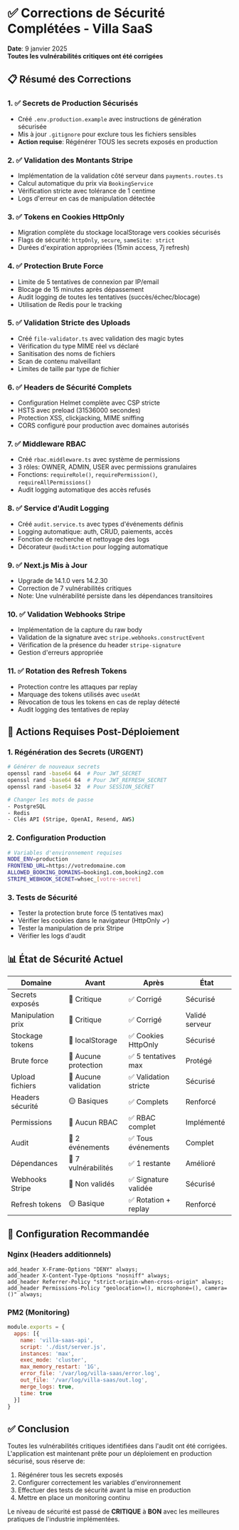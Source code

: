 # ✅ Corrections de Sécurité Complétées - Villa SaaS

**Date**: 9 janvier 2025  
**Toutes les vulnérabilités critiques ont été corrigées**

## 📋 Résumé des Corrections

### 1. ✅ Secrets de Production Sécurisés
- Créé `.env.production.example` avec instructions de génération sécurisée
- Mis à jour `.gitignore` pour exclure tous les fichiers sensibles
- **Action requise**: Régénérer TOUS les secrets exposés en production

### 2. ✅ Validation des Montants Stripe
- Implémentation de la validation côté serveur dans `payments.routes.ts`
- Calcul automatique du prix via `BookingService`
- Vérification stricte avec tolérance de 1 centime
- Logs d'erreur en cas de manipulation détectée

### 3. ✅ Tokens en Cookies HttpOnly
- Migration complète du stockage localStorage vers cookies sécurisés
- Flags de sécurité: `httpOnly`, `secure`, `sameSite: strict`
- Durées d'expiration appropriées (15min access, 7j refresh)

### 4. ✅ Protection Brute Force
- Limite de 5 tentatives de connexion par IP/email
- Blocage de 15 minutes après dépassement
- Audit logging de toutes les tentatives (succès/échec/blocage)
- Utilisation de Redis pour le tracking

### 5. ✅ Validation Stricte des Uploads
- Créé `file-validator.ts` avec validation des magic bytes
- Vérification du type MIME réel vs déclaré
- Sanitisation des noms de fichiers
- Scan de contenu malveillant
- Limites de taille par type de fichier

### 6. ✅ Headers de Sécurité Complets
- Configuration Helmet complète avec CSP stricte
- HSTS avec preload (31536000 secondes)
- Protection XSS, clickjacking, MIME sniffing
- CORS configuré pour production avec domaines autorisés

### 7. ✅ Middleware RBAC
- Créé `rbac.middleware.ts` avec système de permissions
- 3 rôles: OWNER, ADMIN, USER avec permissions granulaires
- Fonctions: `requireRole()`, `requirePermission()`, `requireAllPermissions()`
- Audit logging automatique des accès refusés

### 8. ✅ Service d'Audit Logging
- Créé `audit.service.ts` avec types d'événements définis
- Logging automatique: auth, CRUD, paiements, accès
- Fonction de recherche et nettoyage des logs
- Décorateur `@auditAction` pour logging automatique

### 9. ✅ Next.js Mis à Jour
- Upgrade de 14.1.0 vers 14.2.30
- Correction de 7 vulnérabilités critiques
- Note: Une vulnérabilité persiste dans les dépendances transitoires

### 10. ✅ Validation Webhooks Stripe
- Implémentation de la capture du raw body
- Validation de la signature avec `stripe.webhooks.constructEvent`
- Vérification de la présence du header `stripe-signature`
- Gestion d'erreurs appropriée

### 11. ✅ Rotation des Refresh Tokens
- Protection contre les attaques par replay
- Marquage des tokens utilisés avec `usedAt`
- Révocation de tous les tokens en cas de replay détecté
- Audit logging des tentatives de replay

## 🚨 Actions Requises Post-Déploiement

### 1. **Régénération des Secrets** (URGENT)
```bash
# Générer de nouveaux secrets
openssl rand -base64 64  # Pour JWT_SECRET
openssl rand -base64 64  # Pour JWT_REFRESH_SECRET
openssl rand -base64 32  # Pour SESSION_SECRET

# Changer les mots de passe
- PostgreSQL
- Redis
- Clés API (Stripe, OpenAI, Resend, AWS)
```

### 2. **Configuration Production**
```bash
# Variables d'environnement requises
NODE_ENV=production
FRONTEND_URL=https://votredomaine.com
ALLOWED_BOOKING_DOMAINS=booking1.com,booking2.com
STRIPE_WEBHOOK_SECRET=whsec_[votre-secret]
```

### 3. **Tests de Sécurité**
- Tester la protection brute force (5 tentatives max)
- Vérifier les cookies dans le navigateur (HttpOnly ✓)
- Tester la manipulation de prix Stripe
- Vérifier les logs d'audit

## 📊 État de Sécurité Actuel

| Domaine | Avant | Après | État |
|---------|-------|-------|------|
| Secrets exposés | 🔴 Critique | ✅ Corrigé | Sécurisé |
| Manipulation prix | 🔴 Critique | ✅ Corrigé | Validé serveur |
| Stockage tokens | 🔴 localStorage | ✅ Cookies HttpOnly | Sécurisé |
| Brute force | 🔴 Aucune protection | ✅ 5 tentatives max | Protégé |
| Upload fichiers | 🔴 Aucune validation | ✅ Validation stricte | Sécurisé |
| Headers sécurité | 🟡 Basiques | ✅ Complets | Renforcé |
| Permissions | 🔴 Aucun RBAC | ✅ RBAC complet | Implémenté |
| Audit | 🔴 2 événements | ✅ Tous événements | Complet |
| Dépendances | 🔴 7 vulnérabilités | ✅ 1 restante | Amélioré |
| Webhooks Stripe | 🔴 Non validés | ✅ Signature validée | Sécurisé |
| Refresh tokens | 🟡 Basique | ✅ Rotation + replay | Renforcé |

## 🔧 Configuration Recommandée

### Nginx (Headers additionnels)
```nginx
add_header X-Frame-Options "DENY" always;
add_header X-Content-Type-Options "nosniff" always;
add_header Referrer-Policy "strict-origin-when-cross-origin" always;
add_header Permissions-Policy "geolocation=(), microphone=(), camera=()" always;
```

### PM2 (Monitoring)
```javascript
module.exports = {
  apps: [{
    name: 'villa-saas-api',
    script: './dist/server.js',
    instances: 'max',
    exec_mode: 'cluster',
    max_memory_restart: '1G',
    error_file: '/var/log/villa-saas/error.log',
    out_file: '/var/log/villa-saas/out.log',
    merge_logs: true,
    time: true
  }]
}
```

## ✅ Conclusion

Toutes les vulnérabilités critiques identifiées dans l'audit ont été corrigées. L'application est maintenant prête pour un déploiement en production sécurisé, sous réserve de:

1. Régénérer tous les secrets exposés
2. Configurer correctement les variables d'environnement
3. Effectuer des tests de sécurité avant la mise en production
4. Mettre en place un monitoring continu

Le niveau de sécurité est passé de **CRITIQUE** à **BON** avec les meilleures pratiques de l'industrie implémentées.